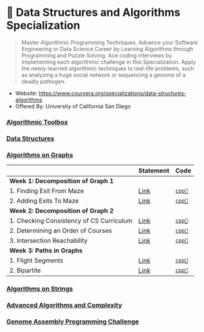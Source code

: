 # 🍨 Data Structures and Algorithms Specialization

> Master Algorithmic Programming Techniques. Advance your Software Engineering or Data Science Career by Learning Algorithms through Programming and Puzzle Solving. Ace coding interviews by implementing each algorithmic challenge in this Specialization. Apply the newly-learned algorithmic techniques to real-life problems, such as analyzing a huge social network or sequencing a genome of a deadly pathogen.

* Website: https://www.coursera.org/specializations/data-structures-algorithms
* Offered By: University of California San Diego

###  [Algorithmic Toolbox](https://www.coursera.org/learn/data-structures?specialization=data-structures-algorithms)

### [Data Structures](https://www.coursera.org/learn/data-structures?specialization=data-structures-algorithms)

### [Algorithms on Graphs](https://www.coursera.org/learn/algorithms-on-graphs?specialization=data-structures-algorithms)

<table>
<thead>
<th></th>
<th>Statement</th>
<th>Code</th>
</thead>
<tbody>
<tr>
<td colspan="3" align="left"><b>Week 1: Decomposition of Graph 1</b></td>
</tr>
<tr>
<td>1. Finding Exit From Maze</td>
<td><a href="../../problems/dsas_aog_week1_graph_decomposition1_1_finding_exit_from_maze/doc/week1_graph_decomposition1.pdf">Link</a></td>
<td>
<a href="../../problems/dsas_aog_week1_graph_decomposition1_1_finding_exit_from_maze/src/main/reachability.cpp"><code>cpp🐀</code></a>
</td>
</tr>
<tr>
<td>2. Adding Exits To Maze</td>
<td><a href="../../problems/dsas_aog_week1_graph_decomposition1_2_adding_exits_to_maze/doc/week1_graph_decomposition1.pdf">Link</a></td>
<td>
<a href="../../problems/dsas_aog_week1_graph_decomposition1_2_adding_exits_to_maze/src/main/connected_components.cpp"><code>cpp🐀</code></a>
</td>
</tr>
<tr>
<td colspan="3" align="left"><b>Week 2: Decomposition of Graph 2</b></td>
</tr>
<tr>
<td>1. Checking Consistency of CS Curriculum</td>
<td><a href="../../problems/dsas_aog_week2_graph_decomposition2_1_cs_curriculum/doc/week2_graph_decomposition2.pdf">Link</a></td>
<td>
<a href="../../problems/dsas_aog_week2_graph_decomposition2_1_cs_curriculum/src/main/acyclicity.cpp"><code>cpp🐀</code></a>
</td>
</tr>
<tr>
<td>2. Determining an Order of Courses</td>
<td><a href="../../problems/dsas_aog_week2_graph_decomposition2_2_order_of_courses/doc/week2_graph_decomposition2.pdf">Link</a></td>
<td>
<a href="../../problems/dsas_aog_week2_graph_decomposition2_2_order_of_courses/src/main/toposort.cpp"><code>cpp🐀</code></a>
</td>
</tr>
<tr>
<td>3. Intersection Reachability</td>
<td><a href="../../problems/dsas_aog_week2_graph_decomposition2_3_intersection_reachability/doc/week2_graph_decomposition2.pdf">Link</a></td>
<td>
<a href="../../problems/dsas_aog_week2_graph_decomposition2_3_intersection_reachability/src/main/strongly_connected.cpp"><code>cpp🐀</code></a>
</td>
</tr>
<tr>
<td colspan="3" align="left"><b>Week 3: Paths in Graphs</b></td>
</tr>
<tr>
<td>1. Flight Segments</td>
<td><a href="../../problems/dsas_aog_week3_paths_in_graphs1_1_flight_segments/doc/week3_paths_in_graphs1.pdf">Link</a></td>
<td>
<a href="../../problems/dsas_aog_week3_paths_in_graphs1_1_flight_segments/src/main/bfs.cpp"><code>cpp🐀</code></a>
</td>
</tr>
<tr>
<td>2. Bipartite</td>
<td><a href="../../problems/dsas_aog_week3_paths_in_graphs1_2_bipartite/doc/week3_paths_in_graphs1.pdf">Link</a></td>
<td>
<a href="../../problems/dsas_aog_week3_paths_in_graphs1_2_bipartite/src/main/bipartite.cpp"><code>cpp🐀</code></a>
</td>
</tr>
</tbody>
</table>

### [Algorithms on Strings](https://www.coursera.org/learn/algorithms-on-strings?specialization=data-structures-algorithms)

### [Advanced Algorithms and Complexity](https://www.coursera.org/learn/advanced-algorithms-and-complexity?specialization=data-structures-algorithms)

### [Genome Assembly Programming Challenge](https://www.coursera.org/learn/assembling-genomes?specialization=data-structures-algorithms)